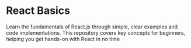 # React Basics 
Learn the fundamentals of React.js through simple, clear examples and code implementations. This repository covers key concepts for beginners, helping you get hands-on with React in no time
